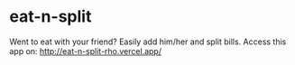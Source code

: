# eat-n-split

Went to eat with your friend? Easily add him/her and split bills.
Access this app on: http://eat-n-split-rho.vercel.app/
